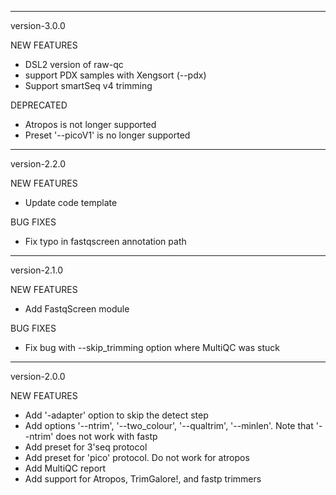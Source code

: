 ***********************************
version-3.0.0

NEW FEATURES
  - DSL2 version of raw-qc
  - support PDX samples with Xengsort (--pdx)
  - Support smartSeq v4 trimming
  
DEPRECATED
  - Atropos is not longer supported
  - Preset '--picoV1' is no longer supported

***********************************
version-2.2.0

NEW FEATURES
  - Update code template

BUG FIXES
  - Fix typo in fastqscreen annotation path

***********************************
version-2.1.0

NEW FEATURES
  - Add FastqScreen module

BUG FIXES
  - Fix bug with --skip_trimming option where MultiQC was stuck

***********************************
version-2.0.0

NEW FEATURES
  - Add '-adapter' option to skip the detect step
  - Add options '--ntrim', '--two_colour', '--qualtrim', '--minlen'. Note that '--ntrim' does not work with fastp 
  - Add preset for 3'seq protocol
  - Add preset for 'pico' protocol. Do not work for atropos
  - Add MultiQC report
  - Add support for Atropos, TrimGalore!, and fastp trimmers



